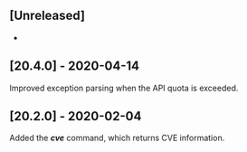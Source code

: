 ## [Unreleased]
-

## [20.4.0] - 2020-04-14
Improved exception parsing when the API quota is exceeded.

## [20.2.0] - 2020-02-04
Added the ***cve*** command, which returns CVE information.
